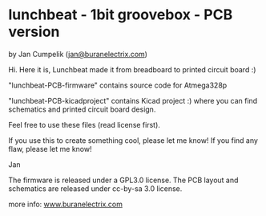 
lunchbeat - 1bit groovebox - PCB version
========================================
by Jan Cumpelik (jan@buranelectrix.com)


Hi. Here it is, Lunchbeat made it from breadboard to printed circuit board :)

"lunchbeat-PCB-firmware" contains source code for Atmega328p 

"lunchbeat-PCB-kicadproject" contains Kicad project :) where you can find schematics and printed circuit board design.

Feel free to use these files (read license first).

If you use this to create something cool, please let me know!
If you find any flaw, please let me know!

Jan


The firmware is released under a GPL3.0 license.
The PCB layout and schematics are released under cc-by-sa 3.0 license.

more info: www.buranelectrix.com

